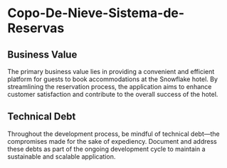 # Copo-De-Nieve-Sistema-de-Reservas

## Business Value
The primary business value lies in providing a convenient and efficient platform for guests to book accommodations at the Snowflake hotel. By streamlining the reservation process, the application aims to enhance customer satisfaction and contribute to the overall success of the hotel.

## Technical Debt
Throughout the development process, be mindful of technical debt—the compromises made for the sake of expediency. Document and address these debts as part of the ongoing development cycle to maintain a sustainable and scalable application.